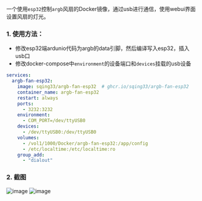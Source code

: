 一个使用`esp32`控制`argb`风扇的Docker镜像，通过usb进行通信，使用webui界面设置风扇的灯光。

### 1. 使用方法：

- 修改esp32端ardunio代码为argb的data引脚，然后编译写入esp32，插入usb口
- 修改docker-compose中`environment`的设备端口和`devices`挂载的usb设备


```yaml
services:
  argb-fan-esp32:
    image: sqing33/argb-fan-esp32  # ghcr.io/sqing33/argb-fan-esp32
    container_name: argb-fan-esp32
    restart: always
    ports:
      - 3232:3232
    environment:
      - COM_PORT=/dev/ttyUSB0
    devices:
      - /dev/ttyUSB0:/dev/ttyUSB0
    volumes:
      - /vol1/1000/Docker/argb-fan-esp32:/app/config
      - /etc/localtime:/etc/localtime:ro
    group_add:
      - "dialout"
```

### 2. 截图

![image](https://github.com/user-attachments/assets/ea3fe5dd-4848-45e5-854c-5cdeb13e0a17)
![image](https://github.com/user-attachments/assets/0f6cf375-525e-4696-a16c-6fb2454033c3)
